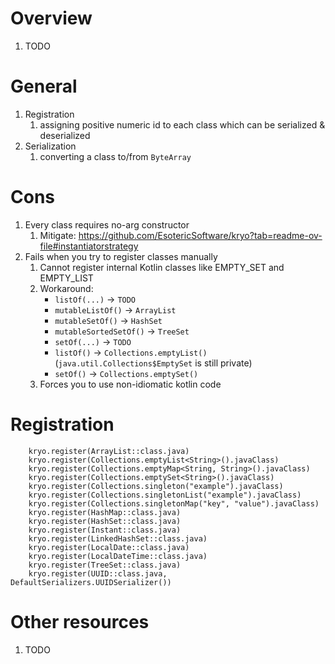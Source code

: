 # Overview
1. TODO


# General
1. Registration
    1. assigning positive numeric id to each class which can be serialized & deserialized 
1. Serialization
    1. converting a class to/from `ByteArray`


# Cons
1. Every class requires no-arg constructor
    1. Mitigate: https://github.com/EsotericSoftware/kryo?tab=readme-ov-file#instantiatorstrategy
1. Fails when you try to register classes manually
    1. Cannot register internal Kotlin classes like EMPTY_SET and EMPTY_LIST
    1. Workaround:
        - `listOf(...)` -> `TODO`
        - `mutableListOf()` -> `ArrayList`
        - `mutableSetOf()` -> `HashSet`
        - `mutableSortedSetOf()` -> `TreeSet`
        - `setOf(...)` -> `TODO`  
        - `listOf()` -> `Collections.emptyList()` (`java.util.Collections$EmptySet` is still private)
        - `setOf()` -> `Collections.emptySet()`
    1. Forces you to use non-idiomatic kotlin code


# Registration
```
    kryo.register(ArrayList::class.java)
    kryo.register(Collections.emptyList<String>().javaClass)
    kryo.register(Collections.emptyMap<String, String>().javaClass)
    kryo.register(Collections.emptySet<String>().javaClass)
    kryo.register(Collections.singleton("example").javaClass)
    kryo.register(Collections.singletonList("example").javaClass)
    kryo.register(Collections.singletonMap("key", "value").javaClass)
    kryo.register(HashMap::class.java)
    kryo.register(HashSet::class.java)
    kryo.register(Instant::class.java)
    kryo.register(LinkedHashSet::class.java)
    kryo.register(LocalDate::class.java)
    kryo.register(LocalDateTime::class.java)
    kryo.register(TreeSet::class.java)
    kryo.register(UUID::class.java, DefaultSerializers.UUIDSerializer())    
```        
    
    
# Other resources
1. TODO

    
